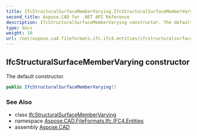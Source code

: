 ```yaml
---
title: IfcStructuralSurfaceMemberVarying.IfcStructuralSurfaceMemberVarying
second_title: Aspose.CAD for .NET API Reference
description: IfcStructuralSurfaceMemberVarying constructor. The default constructor
type: docs
weight: 10
url: /net/aspose.cad.fileformats.ifc.ifc4.entities/ifcstructuralsurfacemembervarying/ifcstructuralsurfacemembervarying/
---
```

## IfcStructuralSurfaceMemberVarying constructor

The default constructor.

```csharp
public IfcStructuralSurfaceMemberVarying()
```

### See Also

* class [IfcStructuralSurfaceMemberVarying](../)
* namespace [Aspose.CAD.FileFormats.Ifc.IFC4.Entities](../../ifcstructuralsurfacemembervarying/)
* assembly [Aspose.CAD](../../../)


